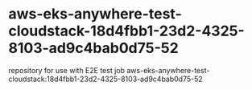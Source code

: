 # aws-eks-anywhere-test-cloudstack-18d4fbb1-23d2-4325-8103-ad9c4bab0d75-52
repository for use with E2E test job aws-eks-anywhere-test-cloudstack:18d4fbb1-23d2-4325-8103-ad9c4bab0d75-52
